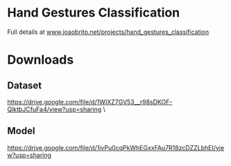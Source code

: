 # Hand Gestures Classification
Full details at www.joaobrito.net/projects/hand_gestures_classification

# Downloads
## Dataset
https://drive.google.com/file/d/1WIXZ7GV53__r98sDKOF-QlktbJCfuFa4/view?usp=sharing \

## Model
https://drive.google.com/file/d/1ivPu0cqPkWhEGxxFAu7R18zcDZZLbhEI/view?usp=sharing
